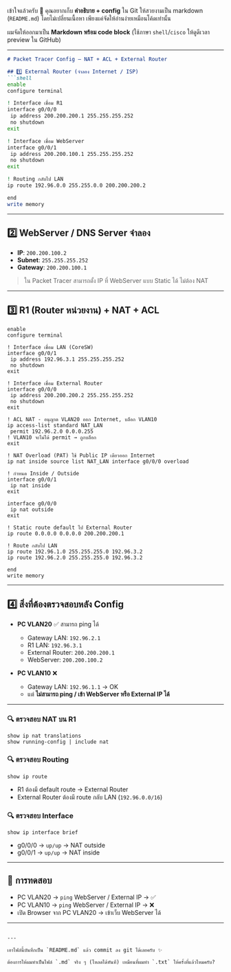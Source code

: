 เข้าใจแล้วครับ 🙌
คุณอยากเก็บ **คำอธิบาย + config** ใน Git ให้สวยงามเป็น markdown (`README.md`) โดยไม่เปลี่ยนเนื้อหา เพียงแค่จัดให้อ่านง่ายเหมือนโค้ดเท่านั้น

ผมจัดให้ออกมาเป็น **Markdown พร้อม code block** (ใช้ภาษา `shell`/`cisco` ให้ดูดีเวลา preview ใน GitHub)

---

````markdown
# Packet Tracer Config – NAT + ACL + External Router

## 1️⃣ External Router (จำลอง Internet / ISP)
```shell
enable
configure terminal

! Interface เชื่อม R1
interface g0/0/0
 ip address 200.200.200.1 255.255.255.252
 no shutdown
exit

! Interface เชื่อม WebServer
interface g0/0/1
 ip address 200.200.100.1 255.255.255.252
 no shutdown
exit

! Routing กลับไป LAN
ip route 192.96.0.0 255.255.0.0 200.200.200.2

end
write memory
````

---

## 2️⃣ WebServer / DNS Server จำลอง

* **IP**: `200.200.100.2`
* **Subnet**: `255.255.255.252`
* **Gateway**: `200.200.100.1`

> ใน Packet Tracer สามารถตั้ง IP ที่ WebServer แบบ Static ได้ ไม่ต้อง NAT

---

## 3️⃣ R1 (Router หน่วยงาน) + NAT + ACL

```shell
enable
configure terminal

! Interface เชื่อม LAN (CoreSW)
interface g0/0/1
 ip address 192.96.3.1 255.255.255.252
 no shutdown
exit

! Interface เชื่อม External Router
interface g0/0/0
 ip address 200.200.200.2 255.255.255.252
 no shutdown
exit

! ACL NAT - อนุญาต VLAN20 ออก Internet, บล็อก VLAN10
ip access-list standard NAT_LAN
 permit 192.96.2.0 0.0.0.255
! VLAN10 จะไม่ได้ permit → ถูกบล็อก
exit

! NAT Overload (PAT) ใช้ Public IP เดียวออก Internet
ip nat inside source list NAT_LAN interface g0/0/0 overload

! กำหนด Inside / Outside
interface g0/0/1
 ip nat inside
exit

interface g0/0/0
 ip nat outside
exit

! Static route default ไป External Router
ip route 0.0.0.0 0.0.0.0 200.200.200.1

! Route กลับไป LAN
ip route 192.96.1.0 255.255.255.0 192.96.3.2
ip route 192.96.2.0 255.255.255.0 192.96.3.2

end
write memory
```

---

## 4️⃣ สิ่งที่ต้องตรวจสอบหลัง Config

* **PC VLAN20** ✅ สามารถ ping ได้

  * Gateway LAN: `192.96.2.1`
  * R1 LAN: `192.96.3.1`
  * External Router: `200.200.200.1`
  * WebServer: `200.200.100.2`

* **PC VLAN10** ❌

  * Gateway LAN: `192.96.1.1` → OK
  * แต่ **ไม่สามารถ ping / เข้า WebServer หรือ External IP ได้**

---

### 🔍 ตรวจสอบ NAT บน R1

```shell
show ip nat translations
show running-config | include nat
```

### 🔍 ตรวจสอบ Routing

```shell
show ip route
```

* R1 ต้องมี default route → External Router
* External Router ต้องมี route กลับ LAN (`192.96.0.0/16`)

### 🔍 ตรวจสอบ Interface

```shell
show ip interface brief
```

* g0/0/0 → `up/up` → NAT outside
* g0/0/1 → `up/up` → NAT inside

---

## 🧪 การทดสอบ

* PC VLAN20 → `ping` WebServer / External IP → ✅
* PC VLAN10 → `ping` WebServer / External IP → ❌
* เปิด Browser จาก PC VLAN20 → เข้าเว็บ WebServer ได้

---

```

---

เอาไฟล์นี้บันทึกเป็น `README.md` แล้ว commit ลง git ได้เลยครับ ✨  

ต้องการให้ผมทำเป็นไฟล์ `.md` จริง ๆ (โหลดได้ทันที) เหมือนที่ผมทำ `.txt` ให้ครั้งที่แล้วไหมครับ?
```
